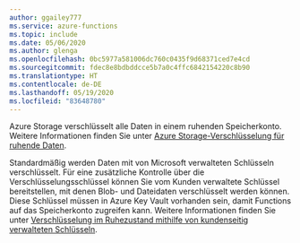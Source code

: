 ```yaml
---
author: ggailey777
ms.service: azure-functions
ms.topic: include
ms.date: 05/06/2020
ms.author: glenga
ms.openlocfilehash: 0bc5977a581006dc760c0435f9d68371ced7e4cd
ms.sourcegitcommit: fdec8e8bdbddcce5b7a0c4ffc6842154220c8b90
ms.translationtype: HT
ms.contentlocale: de-DE
ms.lasthandoff: 05/19/2020
ms.locfileid: "83648780"
---
```

Azure Storage verschlüsselt alle Daten in einem ruhenden Speicherkonto. Weitere Informationen finden Sie unter [Azure Storage-Verschlüsselung für ruhende Daten](../articles/storage/common/storage-service-encryption.md).

Standardmäßig werden Daten mit von Microsoft verwalteten Schlüsseln verschlüsselt. Für eine zusätzliche Kontrolle über die Verschlüsselungsschlüssel können Sie vom Kunden verwaltete Schlüssel bereitstellen, mit denen Blob- und Dateidaten verschlüsselt werden können. Diese Schlüssel müssen in Azure Key Vault vorhanden sein, damit Functions auf das Speicherkonto zugreifen kann. Weitere Informationen finden Sie unter [Verschlüsselung im Ruhezustand mithilfe von kundenseitig verwalteten Schlüsseln](../articles/azure-functions/configure-encrypt-at-rest-using-cmk.md).  